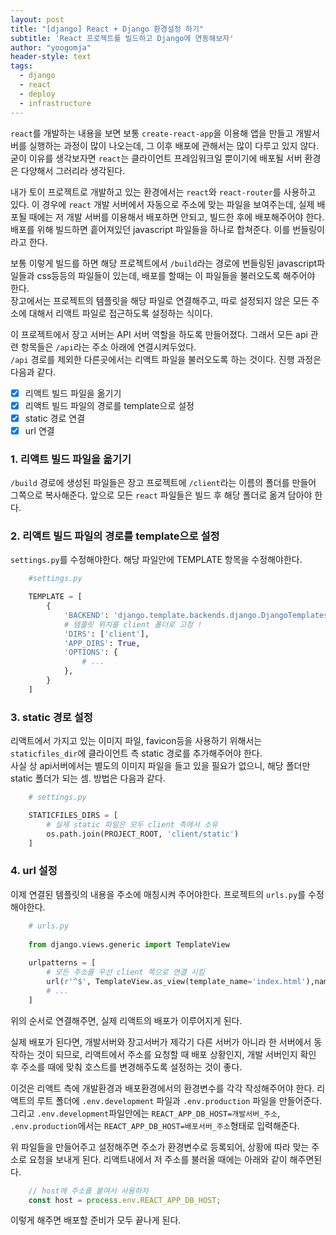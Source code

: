 ```yaml
---
layout: post
title: "[django] React + Django 환경설정 하기"
subtitle: 'React 프로젝트를 빌드하고 Django에 연동해보자'
author: "yoogomja"
header-style: text
tags:
  - django
  - react
  - deploy
  - infrastructure
---
```


`react`를 개발하는 내용을 보면 보통 `create-react-app`을 이용해 앱을 만들고 개발서버를 실행하는 과정이 많이 나오는데, 그 이후 배포에 관해서는 많이 다루고 있지 않다.  
굳이 이유를 생각보자면 `react`는 클라이언트 프레임워크일 뿐이기에 배포될 서버 환경은 다양해서 그러리라 생각된다.   

내가 토이 프로젝트로 개발하고 있는 환경에서는 `react`와 `react-router`를 사용하고 있다. 이 경우에 `react` 개발 서버에서 자동으로 주소에 맞는 파일을 보여주는데,
실제 배포될 때에는 저 개발 서버를 이용해서 배포하면 안되고, 빌드한 후에 배포해주어야 한다. 배포를 위해 빌드하면 흩어져있던 javascript 파일들을 하나로 합쳐준다. 이를 번들링이라고 한다. 
    
보통 이렇게 빌드를 하면 해당 프로젝트에서 `/build`라는 경로에 번들링된 javascript파일들과 css등등의 파일들이 있는데, 배포를 할때는 이 파일들을 불러오도록 해주어야 한다.  
장고에서는 프로젝트의 템플릿을 해당 파일로 연결해주고, 따로 설정되지 않은 모든 주소에 대해서 리액트 파일로 접근하도록 설정하는 식이다.

이 프로젝트에서 장고 서버는 API 서버 역할을 하도록 만들어졌다. 그래서 모든 api 관련 항목들은 `/api`라는 주소 아래에 연결시켜두었다.    
`/api` 경로를 제외한 다른곳에서는 리액트 파일을 불러오도록 하는 것이다. 진행 과정은 다음과 같다.

- [x] 리액트 빌드 파일을 옮기기
- [x] 리액트 빌드 파일의 경로를 template으로 설정 
- [x] static 경로 연결
- [x] url 연결

### 1. 리액트 빌드 파일을 옮기기 

`/build` 경로에 생성된 파일들은 장고 프로젝트에 `/client`라는 이름의 폴더를 만들어 그쪽으로 복사해준다. 앞으로 모든 `react` 파일들은 빌드 후 해당 폴더로 옮겨 담아야 한다.

### 2. 리액트 빌드 파일의 경로를 template으로 설정 

`settings.py`를 수정해야한다. 해당 파일안에 TEMPLATE 항목을 수정해야한다. 

```python
    #settings.py

    TEMPLATE = [
        {
            'BACKEND': 'django.template.backends.django.DjangoTemplates',
            # 템플릿 위치를 client 폴더로 고정 ! 
            'DIRS': ['client'],
            'APP_DIRS': True,
            'OPTIONS': {
                # ...
            },
        }
    ]
```

### 3. static 경로 설정

리액트에서 가지고 있는 이미지 파일, favicon등을 사용하기 위해서는 `staticfiles_dir`에 클라이언트 측 static 경로를 추가해주어야 한다.   
사실 상 api서버에서는 별도의 이미지 파일을 들고 있을 필요가 없으니, 해당 폴더만 static 폴더가 되는 셈. 방법은 다음과 같다. 

```python
    # settings.py

    STATICFILES_DIRS = [
        # 실제 static 파일은 모두 client 측에서 소유 
        os.path.join(PROJECT_ROOT, 'client/static')
    ]
```

### 4. url 설정

이제 연결된 템플릿의 내용을 주소에 매칭시켜 주어야한다. 프로젝트의 `urls.py`를 수정해야한다. 

```python
    # urls.py
    
    from django.views.generic import TemplateView
    
    urlpatterns = [
        # 모든 주소를 우선 client 쪽으로 연결 시킴
        url(r'^$', TemplateView.as_view(template_name='index.html'),name='index'),
        # ... 
    ]
```

위의 순서로 연결해주면, 실제 리액트의 배포가 이루어지게 된다.   

실제 배포가 된다면, 개발서버와 장고서버가 제각기 다른 서버가 아니라 한 서버에서 동작하는 것이 되므로, 리액트에서 주소를 요청할 때
배포 상황인지, 개발 서버인지 확인 후 주소를 때에 맞춰 호스트를 변경해주도록 설정하는 것이 좋다.   

이것은 리액트 측에 개발환경과 배포환경에서의 환경변수를 각각 작성해주어야 한다. 리액트의 루트 폴더에 `.env.development` 파일과 `.env.production` 파일을 만들어준다. 
그리고 `.env.development`파일안에는 `REACT_APP_DB_HOST=개발서버_주소`, `.env.production`에서는 `REACT_APP_DB_HOST=배포서버_주소`형태로 입력해준다.

위 파일들을 만들어주고 설정해주면 주소가 환경변수로 등록되어, 상황에 따라 맞는 주소로 요청을 보내게 된다. 
리액트내에서 저 주소를 불러올 때에는 아래와 같이 해주면된다. 

```javascript
    // host에 주소를 붙여서 사용하자
    const host = process.env.REACT_APP_DB_HOST;
```

이렇게 해주면 배포할 준비가 모두 끝나게 된다.
